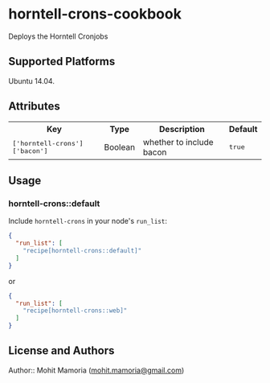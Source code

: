 # horntell-crons-cookbook

Deploys the Horntell Cronjobs

## Supported Platforms

Ubuntu 14.04.

## Attributes

<table>
  <tr>
    <th>Key</th>
    <th>Type</th>
    <th>Description</th>
    <th>Default</th>
  </tr>
  <tr>
    <td><tt>['horntell-crons']['bacon']</tt></td>
    <td>Boolean</td>
    <td>whether to include bacon</td>
    <td><tt>true</tt></td>
  </tr>
</table>

## Usage

### horntell-crons::default

Include `horntell-crons` in your node's `run_list`:

```json
{
  "run_list": [
    "recipe[horntell-crons::default]"
  ]
}
```

or

```json
{
  "run_list": [
    "recipe[horntell-crons::web]"
  ]
}
```
## License and Authors

Author:: Mohit Mamoria (mohit.mamoria@gmail.com)
